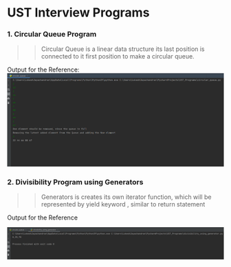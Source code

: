 # UST Interview Programs
### 1. Circular Queue Program


>>Circular Queue is a linear data structure 
its last position is connected to it first position to make a circular queue. 

Output for the Reference: 
![img.png](img.png)

### 2. Divisibility Program using Generators

>>Generators is creates its own iterator function, which will be represented by yield keyword , similar to return statement 

Output for the Reference

![img_1.png](img_1.png)
